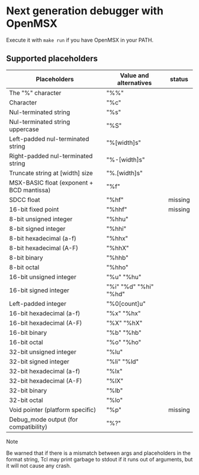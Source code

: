 # Next generation debugger with OpenMSX

Execute it with  `make run`  if you have OpenMSX in your PATH.

## Supported placeholders

| Placeholders                               |  Value and alternatives  |  status  |
| ------------------------------------------ | ------------------------ | -------- |
| The "%" character                          |                     "%%" |          |
| Character                                  |                     "%c" |          |
| Nul-terminated string                      |                     "%s" |          |
| Nul-terminated string uppercase            |                     "%S" |          |
| Left-padded nul-terminated string          |              "%[width]s" |          |
| Right-padded nul-terminated string         |             "%-[width]s" |          |
| Truncate string at [width] size            |             "%.[width]s" |          |
| MSX-BASIC float (exponent + BCD mantissa)  |                     "%f" |          |
| SDCC float                                 |                    "%hf" | missing  |
| 16-bit fixed point                         |                   "%hhf" | missing  |
| 8-bit unsigned integer                     |                   "%hhu" |          |
| 8-bit signed integer                       |                   "%hhi" |          |
| 8-bit hexadecimal (a-f)                    |                   "%hhx" |          |
| 8-bit hexadecimal (A-F)                    |                   "%hhX" |          |
| 8-bit binary                               |                   "%hhb" |          |
| 8-bit octal                                |                   "%hho" |          |
| 16-bit unsigned integer                    |               "%u" "%hu" |          |
| 16-bit signed integer                      |    "%i" "%d" "%hi" "%hd" |          |
| Left-padded integer                        |             "%0[count]u" |          |
| 16-bit hexadecimal (a-f)                   |               "%x" "%hx" |          |
| 16-bit hexadecimal (A-F)                   |               "%X" "%hX" |          |
| 16-bit binary                              |               "%b" "%hb" |          |
| 16-bit octal                               |               "%o" "%ho" |          |
| 32-bit unsigned integer                    |                    "%lu" |          |
| 32-bit signed integer                      |              "%li" "%ld" |          |
| 32-bit hexadecimal (a-f)                   |                    "%lx" |          |
| 32-bit hexadecimal (A-F)                   |                    "%lX" |          |
| 32-bit binary                              |                    "%lb" |          |
| 32-bit octal                               |                    "%lo" |          |
| Void pointer (platform specific)           |                     "%p" | missing  |
| Debug_mode output (for compatibility)      |                     "%?" |          |

> [!NOTE]
> Be warned that if there is a mismatch between args and placeholders in the format string, Tcl may print garbage to stdout if it runs out of arguments, but it will not cause any crash.
